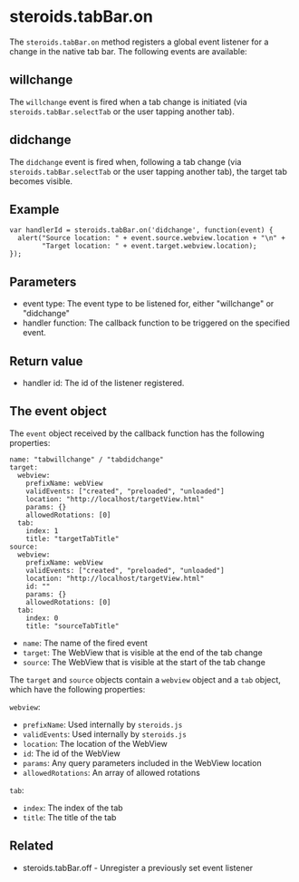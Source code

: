 steroids.tabBar.on
==================

The `steroids.tabBar.on` method registers a global event listener for a change in the native tab bar. The following events are available:

## willchange

The `willchange` event is fired when a tab change is initiated (via `steroids.tabBar.selectTab` or the user tapping another tab).

## didchange

The `didchange` event is fired when, following a tab change (via `steroids.tabBar.selectTab` or the user tapping another tab), the target tab becomes visible.

## Example
    var handlerId = steroids.tabBar.on('didchange', function(event) {
      alert("Source location: " + event.source.webview.location + "\n" +
            "Target location: " + event.target.webview.location);
    });

## Parameters

- event type: The event type to be listened for, either "willchange" or "didchange"
- handler function: The callback function to be triggered on the specified event.

## Return value

- handler id: The id of the listener registered.

## The event object

The `event` object received by the callback function has the following properties:

    name: "tabwillchange" / "tabdidchange"
    target:
      webview:
        prefixName: webView
        validEvents: ["created", "preloaded", "unloaded"]
        location: "http://localhost/targetView.html"
        params: {}
        allowedRotations: [0]
      tab:
        index: 1
        title: "targetTabTitle"
    source:
      webview:
        prefixName: webView
        validEvents: ["created", "preloaded", "unloaded"]
        location: "http://localhost/targetView.html"
        id: ""
        params: {}
        allowedRotations: [0]
      tab:
        index: 0
        title: "sourceTabTitle"


- `name`: The name of the fired event
- `target`: The WebView that is visible at the end of the tab change
- `source`: The WebView that is visible at the start of the tab change

The `target` and `source` objects contain a `webview` object and a `tab` object, which have the following properties:

`webview`:

- `prefixName`: Used internally by `steroids.js`
- `validEvents`: Used internally by `steroids.js`
- `location`: The location of the WebView
- `id`: The id of the WebView
- `params`: Any query parameters included in the WebView location
- `allowedRotations`: An array of allowed rotations

`tab`:

- `index`: The index of the tab
- `title`: The title of the tab

Related
-------

- steroids.tabBar.off - Unregister a previously set event listener


